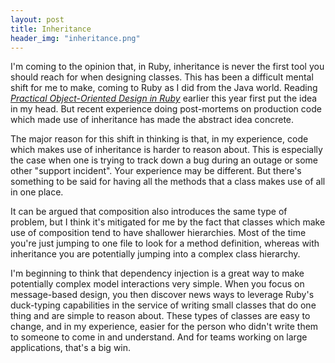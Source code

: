 ```yaml
---
layout: post
title: Inheritance
header_img: "inheritance.png"
---
```

<p>I'm coming to the opinion that, in Ruby, inheritance is never the first tool you should reach for when designing classes. This has been a difficult mental shift for me to make, coming to Ruby as I did from the Java world. Reading <i><a href="http://www.poodr.com/">Practical Object-Oriented Design in Ruby</a></i> earlier this year first put the idea in my head. But recent experience doing post-mortems on production code which made use of inheritance has made the abstract idea concrete.</p>

<p>The major reason for this shift in thinking is that, in my
experience, code which makes
use of inheritance is harder to reason about. This is especially the
case when one is trying to track down a bug during an outage or some
other "support incident". Your experience may be different. But there's
something to be said for having all the methods that a class makes use of all in one place.</p>

<p>It can be argued that composition also introduces the same type of
problem, but I think it's mitigated for me by the fact that classes
which make use of composition tend to have shallower hierarchies. Most
of the time you're just jumping to one file to look for a method
definition, whereas with inheritance you are potentially jumping into a
complex class hierarchy.</p>

<p>I'm beginning to think that dependency injection is a great way to
make potentially complex model interactions very simple. When you focus
on message-based design, you then discover news ways to leverage Ruby's
duck-typing capabilities in the service of writing small classes that do
one thing and are simple to reason about. These types of classes are
easy to change, and in my experience, easier for the person who didn't
write them to someone to come in and understand. And for teams working
on large applications, that's a big win.</p>
